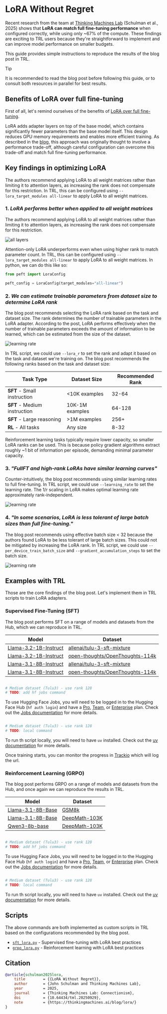 # LoRA Without Regret

Recent research from the team at [Thinking Machines Lab](https://thinkingmachines.ai/blog/lora/) (Schulman et al., 2025) shows that **LoRA can match full fine-tuning performance** when configured correctly, while using only ~67% of the compute. These findings are exciting to TRL users because they're straightforward to implement and can improve model performance on smaller budgets.

This guide provides simple instructions to reproduce the results of the blog post in TRL.

> [!TIP]
> It is recommended to read the blog post before following this guide, or to consult both resources in parallel for best results.

## Benefits of LoRA over full fine-tuning

First of all, let's remind ourselves of the benefits of [LoRA over full fine-tuning](https://huggingface.co/docs/trl/en/peft_integration).

LoRA adds adapter layers on top of the base model, which contains significantly fewer parameters than the base model itself. This design reduces GPU memory requirements and enables more efficient training. As described in the [blog](https://thinkingmachines.ai/blog/lora/), this approach was originally thought to involve a performance trade-off, although careful configuration can overcome this trade-off and match full fine-tuning performance.  


## Key findings in optimizing LoRA

The authors recommend applying LoRA to all weight matrices rather than limiting it to attention layers, as increasing the rank does not compensate for this restriction. In TRL, this can be configured using `--lora_target_modules all-linear` to apply LoRA to all weight matrices.

### 1. *LoRA performs better when applied to all weight matrices*

The authors recommend applying LoRA to all weight matrices rather than limiting it to attention layers, as increasing the rank does not compensate for this restriction. 

![all layers](https://huggingface.co/datasets/huggingface/documentation-images/resolve/main/lora_without_regret/1.png)

Attention-only LoRA underperforms even when using higher rank to match parameter count. In TRL, this can be configured using `--lora_target_modules all-linear` to apply LoRA to all weight matrices.  In python, we can do this like so:

```python
from peft import LoraConfig  

peft_config = LoraConfig(target_modules="all-linear")  
```

### 2. *We can estimate trainable parameters from dataset size to determine LoRA rank*

The blog post recommends selecting the LoRA rank based on the task and dataset size. The rank determines the number of trainable parameters in the LoRA adapter. According to the post, LoRA performs effectively when the number of trainable parameters exceeds the amount of information to be learned, which can be estimated from the size of the dataset.  

![learning rate](https://huggingface.co/datasets/huggingface/documentation-images/resolve/main/lora_without_regret/3.png)

In TRL script, we could use `--lora_r` to set the rank and adapt it based on the task and dataset we're training on. The blog post recommends the following ranks based on the task and dataset size:

| Task Type | Dataset Size | Recommended Rank |
|-----------|-------------|------------------|
| **SFT** - Small instruction | <10K examples | 32-64 |
| **SFT** - Medium instruction | 10K-1M examples | 64-128 |
| **SFT** - Large reasoning | >1M examples | 256+ |
| **RL** - All tasks | Any size | 8-32 |

Reinforcement learning tasks typically require lower capacity, so smaller LoRA ranks can be used. This is because policy gradient algorithms extract roughly ~1 bit of information per episode, demanding minimal parameter capacity.  

### 3. *"FullFT and high-rank LoRAs have similar learning curves"*

Counter-intuitively, the blog post recommends using similar learning rates to full fine-tuning. In TRL script, we could use `--learning_rate` to set the learning rate. The 1/r scaling in LoRA makes optimal learning rate approximately rank-independent.

![learning rate](https://huggingface.co/datasets/huggingface/documentation-images/resolve/main/lora_without_regret/2.png)

### 4. *"In some scenarios, LoRA is less tolerant of large batch sizes than full fine-tuning."*

The blog post recommends using effective batch size < 32 because the authors found LoRA to be less tolerant of large batch sizes. This could not be mitigated by increasing the LoRA rank. In TRL script, we could use `--per_device_train_batch_size` and `--gradient_accumulation_steps` to set the batch size.

![learning rate](https://huggingface.co/datasets/huggingface/documentation-images/resolve/main/lora_without_regret/4.png)

## Examples with TRL

Those are the core findings of the blog post. Let's implement them in TRL scripts to train LoRA adapters.

### Supervised Fine-Tuning (SFT)

The blog post performs SFT on a range of models and datasets from the Hub, which we can reproduce in TRL.

| Model | Dataset |
|-------|---------|
| [Llama-3.2-1B-Instruct](https://huggingface.co/meta-llama/Llama-3.2-1B) | [allenai/tulu-3-sft-mixture](https://huggingface.co/datasets/allenai/tulu-3-sft-mixture) |
| [Llama-3.2-1B-Instruct](https://huggingface.co/meta-llama/Llama-3.2-1B) | [open-thoughts/OpenThoughts-114k](https://huggingface.co/datasets/open-thoughts/OpenThoughts-114k) |
| [Llama-3.1-8B-Instruct](https://huggingface.co/meta-llama/Llama-3.1-8B) | [allenai/tulu-3-sft-mixture](https://huggingface.co/datasets/allenai/tulu-3-sft-mixture) |
| [Llama-3.1-8B-Instruct](https://huggingface.co/meta-llama/Llama-3.1-8B) | [open-thoughts/OpenThoughts-114k](https://huggingface.co/datasets/open-thoughts/OpenThoughts-114k) |

<hfoptions id="sft">
<hfoption id="jobs">

```bash

# Medium dataset (Tulu3) - use rank 128
# TODO: add hf jobs command
```

To use Hugging Face Jobs, you will need to be logged in to the Hugging Face Hub (`hf auth login`) and have a [Pro](https://hf.co/pro), [Team](https://hf.co/enterprise), or [Enterprise](https://hf.co/enterprise) plan. Check out the [Jobs documentation](https://huggingface.co/docs/huggingface_hub/en/guides/jobs) for more details.

</hfoption>
<hfoption id="local">

```bash

# Medium dataset (Tulu3) - use rank 128
# TODO: local command
```

To run th script locally, you will need to have `uv` installed. Check out the [uv documentation](https://docs.astral.sh/uv/) for more details.

</hfoption>
</hfoptions>

Once training starts, you can monitor the progress in [Trackio](https://huggingface.co/trackio) which will log the url.

<!-- TODO: @burtenshaw - add trackio iframe -->

### Reinforcement Learning (GRPO)

The blog post performs GRPO on a range of models and datasets from the Hub, and once again we can reproduce the results in TRL.

<!-- TODO: @edbeeching - describe rl function -->


| Model | Dataset |
|-------|---------|
| [Llama-3.1-8B-Base](https://huggingface.co/meta-llama/Llama-3.2-1B) | [GSM8k](https://huggingface.co/datasets/openai/gsm8k) |
| [Llama-3.1-8B-Base](https://huggingface.co/meta-llama/Llama-3.2-1B) | [DeepMath-103K](https://huggingface.co/datasets/zwhe99/DeepMath-103K) |
| [Qwen3-8b-base](https://huggingface.co/Qwen/Qwen3-8b-base) | [DeepMath-103K](https://huggingface.co/datasets/zwhe99/DeepMath-103K) |

<hfoptions id="sft">
<hfoption id="jobs">

```bash

# Medium dataset (Tulu3) - use rank 128
# TODO: add hf jobs command
```

To use Hugging Face Jobs, you will need to be logged in to the Hugging Face Hub (`hf auth login`) and have a [Pro](https://hf.co/pro), [Team](https://hf.co/enterprise), or [Enterprise](https://hf.co/enterprise) plan. Check out the [Jobs documentation](https://huggingface.co/docs/huggingface_hub/en/guides/jobs) for more details.

</hfoption>
<hfoption id="local">

```bash

# Medium dataset (Tulu3) - use rank 128
# TODO: local command
```

To run th script locally, you will need to have `uv` installed. Check out the [uv documentation](https://docs.astral.sh/uv/) for more details.

</hfoption>
</hfoptions>

<!-- TODO: @burtenshaw - add trackio iframe -->

## Scripts

The above commands are both implemented as custom scripts in TRL based on the configurations recommended by the blog post.  

- [`sft_lora.py`]() - Supervised fine-tuning with LoRA best practices
- [`grpo_lora.py`]() - Reinforcement learning with LoRA best practices

<!-- TODO: @burtenshaw - add scripts links -->

## Citation

```bibtex
@article{schulman2025lora,  
    title        = {{LoRA Without Regret}},  
    author       = {John Schulman and Thinking Machines Lab},  
    year         = 2025,  
    journal      = {Thinking Machines Lab: Connectionism},  
    doi          = {10.64434/tml.20250929},  
    note         = {https://thinkingmachines.ai/blog/lora/}  
}  
```
